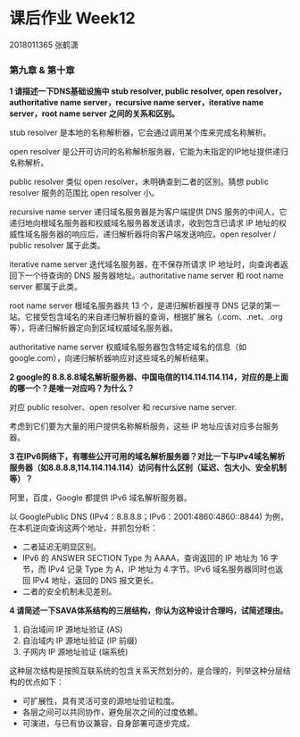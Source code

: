# 课后作业 Week12

2018011365 张鹤潇

### 第九章 & 第十章

**1 请描述一下DNS基础设施中 stub resolver, public resolver, open resolver，authoritative name server，recursive name server，iterative name server，root name server 之间的关系和区别。**

stub resolver 是本地的名称解析器，它会通过调用某个库来完成名称解析。

open resolver 是公开可访问的名称解析服务器，它能为未指定的IP地址提供递归名称解析。

public resolver 类似 open resolver，未明确查到二者的区别。猜想 public resolver 服务的范围比 open resolver 小。

recursive name server 递归域名服务器是为客户端提供 DNS 服务的中间人，它递归地向根域名服务器和权威域名服务器发送请求，收到包含已请求 IP 地址的权威性域名服务器的响应后，递归解析器将向客户端发送响应。open resolver / public resolver 属于此类。

iterative name server 迭代域名服务器，在不保存所请求 IP 地址时，向查询者返回下一个待查询的 DNS 服务器地址。authoritative name server 和 root name server 都属于此类。

root name server 根域名服务器共 13 个，是递归解析器搜寻 DNS 记录的第一站。它接受包含域名的来自递归解析器的查询，根据扩展名（.com、.net、.org 等），将递归解析器定向到区域权威域名服务器。

authoritative name server 权威域名服务器包含特定域名的信息（如 google.com），向递归解析器响应对这些域名的解析结果。

**2 google的 8.8.8.8域名解析服务器、中国电信的114.114.114.114，对应的是上面的哪一个？是唯一对应吗？为什么？**

对应 public resolver、open resolver 和 recursive name server.

考虑到它们要为大量的用户提供名称解析服务，这些 IP 地址应该对应多台服务器。

**3 在IPv6网络下，有哪些公开可用的域名解析服务器？对比一下与IPv4域名解析服务器（如8.8.8.8,114.114.114.114）访问有什么区别（延迟、包大小、安全机制等）？**

阿里，百度，Google 都提供 IPv6 域名解析服务器。

以 GooglePublic DNS (IPv4：8.8.8.8；IPv6：2001:4860:4860::8844) 为例，在本机逆向查询这两个地址，并抓包分析：

- 二者延迟无明显区别。
- IPv6 的 ANSWER SECTION Type 为 AAAA，查询返回的 IP 地址为 16 字节，而 IPv4 记录 Type 为 A，IP 地址为 4 字节。IPv6 域名服务器同时也返回 IPv4 地址，返回的 DNS 报文更长。
-  二者的安全机制未见差别。

**4 请简述一下SAVA体系结构的三层结构，你认为这种设计合理吗，试简述理由。**

1. 自治域间 IP 源地址验证 (AS)
2. 自治域内 IP 源地址验证 (IP 前缀)
3. 子网内 IP 源地址验证 (端系统)

这种层次结构是按照互联系统的包含关系天然划分的，是合理的，列举这种分层结构的优点如下：

- 可扩展性，具有灵活可变的源地址验证粒度。
- 各层之间可以共同协作，避免层次之间的过度依赖。
- 可演进，与已有协议兼容，自身部署可逐步完成。